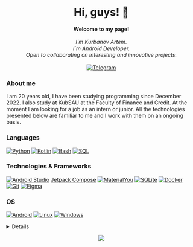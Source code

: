 <h1 align="center">Hi, guys! 👋</h1>

<p align="center">
    <b>Welcome to my page!</b><br><br>
    <i>
        I'm Kurbanov Artem.<br>
        I`m Android Developer.<br>
        Open to collaborating on interesting and innovative projects.<br>
    </i><br>
    <a href='https://t.me/Kurbanov_artem'>
        <img src='https://img.shields.io/badge/Telegram-blue?style=flat-square&logo=telegram' alt='Telegram'>
    </a>
    <!--<a href="https://www.linkedin.com/in/wervlad">
        <img src="https://img.shields.io/badge/LinkedIn-blue?style=flat-square&logo=linkedin" alt="LinkedIn">
    </a>-->
<!--     <a href="https://leetcode.com/JLidero">
        <img src="https://img.shields.io/badge/LeetCode-blue?style=flat-square&logo=LeetCode" alt="LeetCode">
    </a> -->
</p>

<div>
    <h3>About me</h3>
    <p>I am 20 years old, I have been studying programming since December 2022. I also study at KubSAU at the Faculty of Finance and Credit.
            At the moment I am looking for a job as an intern or junior. All the technologies presented below are familiar to me and I work with them on an ongoing basis.
    </p>
</div>

### Languages
[![Python](https://img.shields.io/badge/python-black?style=for-the-badge&logo=python)](https://github.com/uspesh)
[![Kotlin](https://img.shields.io/badge/Kotlin-black?&style=for-the-badge&logo=kotlin)](https://github.com/uspesh)
[![Bash](https://img.shields.io/badge/bash-black?style=for-the-badge&logo=gnu-bash&logoColor=white)](https://github.com/uspesh)
[![SQL](https://img.shields.io/badge/sql-black?style=for-the-badge&logo=mysql)](https://github.com/uspesh)

### Technologies & Frameworks
<!--[![Django](https://img.shields.io/badge/django-black?style=for-the-badge&logo=django)](https://github.com/uspesh)
[![FastAPI](https://img.shields.io/badge/fastapi-black?style=for-the-badge&logo=fastapi)](https://github.com/uspesh)
[![SQLAlchemy](https://img.shields.io/badge/sqlalchemy-black?style=for-the-badge&logo=sqlalchemy)](https://github.com/uspesh)-->
[![Android Studio](https://img.shields.io/badge/Android_Studio-black?style=for-the-badge&logo=android-studio&logoColor=white)](https://github.com/uspesh)
[Jetpack Compose](https://camo.githubusercontent.com/af64d3cca61e4ed6e4f6590e52a3060bfd6821db1697d4c335b114973316d46b/68747470733a2f2f696d672e736869656c64732e696f2f7374617469632f76313f7374796c653d666f722d7468652d6261646765266d6573736167653d4a65747061636b2b436f6d706f736526636f6c6f723d343238354634266c6f676f3d4a65747061636b2b436f6d706f7365266c6f676f436f6c6f723d464646464646266c6162656c3d)
[![MaterialYou](https://img.shields.io/badge/Material--UI-black?style=for-the-badge&logo=material-ui&logoColor=white)](https://github.com/uspesh)
[![SQLite](https://img.shields.io/badge/SQLite-black?style=for-the-badge&logo=sqlite&logoColor=white)](https://github.com/uspesh)
[![Docker](https://img.shields.io/badge/docker-black?style=for-the-badge&logo=docker)](https://github.com/uspesh)
[![Git](https://img.shields.io/badge/git-black?style=for-the-badge&logo=git)](https://github.com/uspesh)
[![Figma](https://img.shields.io/badge/Figma-black?style=for-the-badge&logo=figma&logoColor=white)](https://github.com/uspesh)

### OS
[![Android](https://img.shields.io/badge/Android-black?style=for-the-badge&logo=android&logoColor=white)](https://github.com/uspesh)
[![Linux](https://img.shields.io/badge/linux-black?style=for-the-badge&logo=Linux)](https://github.com/uspesh)
[![Windows](https://img.shields.io/badge/Windows-black?style=for-the-badge&logo=Windows)](https://github.com/uspesh)

<details>
<p align="center">
  <a href="https://github.com/uspesh">
    <img src="http://github-profile-summary-cards.vercel.app/api/cards/profile-details?username=uspesh&theme=transparent" />
  </a>
  <a href="https://github.com/uspesh">
    <img src="https://github-readme-streak-stats.herokuapp.com/?user=uspesh&hide_border=true&card_width=338&theme=transparent" />
  </a>
  <a href="https://github.com/uspesh">
    <img src="http://github-profile-summary-cards.vercel.app/api/cards/stats?username=uspesh&theme=transparent" />
  </a>
</p>
</details>

<p align="center">
  <a href="https://github.com/uspesh">
    <img src="https://komarev.com/ghpvc/?username=uspesh&color=blue&style=flat)" />
  </a>
</p>

